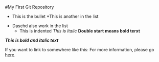 #My First Git Repository



* This is the bullet
*This is another in the list
- Dasehd also work in the list
  * This is indented
*This is Italic*
**Double start means bold terxt**

***This is bold and italic text***

If you want to link to somewhere like this:
For more information, please go [here](https//google.com).
